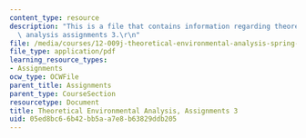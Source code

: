 ```yaml
---
content_type: resource
description: "This is a file that contains information regarding theoretical environmental\
  \ analysis assignments 3.\r\n"
file: /media/courses/12-009j-theoretical-environmental-analysis-spring-2015/05ed8bc66b42bb5aa7e8b63829ddb205_MIT12_009JS15_pset3.pdf
file_type: application/pdf
learning_resource_types:
- Assignments
ocw_type: OCWFile
parent_title: Assignments
parent_type: CourseSection
resourcetype: Document
title: Theoretical Environmental Analysis, Assignments 3
uid: 05ed8bc6-6b42-bb5a-a7e8-b63829ddb205
---
```

